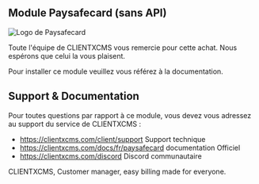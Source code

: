 ## Module Paysafecard (sans API)

![Logo de Paysafecard](https://upload.wikimedia.org/wikipedia/commons/thumb/9/9b/Paysafecard_logo.svg/799px-Paysafecard_logo.svg.png "Logo de Paysafecard")

Toute l'équipe de CLIENTXCMS vous remercie pour cette achat. Nous espérons que celui la vous plaisent.

Pour installer ce module veuillez vous référez à la documentation.

## Support & Documentation ##
Pour toutes questions par rapport à ce module, vous devez vous adressez au support du service de CLIENTXCMS :
- https://clientxcms.com/client/support Support technique
- https://clientxcms.com/docs/fr/paysafecard documentation Officiel
- https://clientxcms.com/discord Discord communautaire

CLIENTXCMS, Customer manager, easy billing made for everyone.
